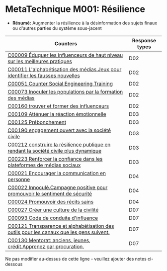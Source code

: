 # MetaTechnique M001: Résilience

* **Résumé:** Augmenter la résilience à la désinformation des sujets finaux ou d'autres parties du système sous-jacent


| Counters | Response types |
| -------- | -------------- |
| [C00009 Éduquer les influenceurs de haut niveau sur les meilleures pratiques](../../generated_pages/counters/C00009.md) | D02 |
| [C00011 L'alphabétisation des médias.Jeux pour identifier les fausses nouvelles](../../generated_pages/counters/C00011.md) | D02 |
| [C00051 Counter Social Engineering Training](../../generated_pages/counters/C00051.md) | D02 |
| [C00073 Inoculer les populations par la formation des médias](../../generated_pages/counters/C00073.md) | D02 |
| [C00160 trouver et former des influenceurs](../../generated_pages/counters/C00160.md) | D02 |
| [C00109 Atténuer la réaction émotionnelle](../../generated_pages/counters/C00109.md) | D03 |
| [C00125 Prébonchement](../../generated_pages/counters/C00125.md) | D03 || [C00188 Formation dans la salle de rédaction / journaliste pour contrer d'influencer les mouvements](../../generated_pages/counters/C00188.md) | D03 |
| [C00190 engagement ouvert avec la société civile](../../generated_pages/counters/C00190.md) | D03 |
| [C00212 construire la résilience publique en rendant la société civile plus dynamique](../../generated_pages/counters/C00212.md) | D03 |
| [C00223 Renforcer la confiance dans les plateformes de médias sociaux](../../generated_pages/counters/C00223.md) | D03 |
| [C00021 Encourager la communication en personne](../../generated_pages/counters/C00021.md) | D04 |
| [C00022 Innoculé.Campagne positive pour promouvoir le sentiment de sécurité](../../generated_pages/counters/C00022.md) | D04 |
| [C00024 Promouvoir des récits sains](../../generated_pages/counters/C00024.md) | D04 || [C00111 Réduire la polarisation en connectant et en présentant des interprétations sympathiques des vues opposées](../../generated_pages/counters/C00111.md) | D04 |
| [C00027 Créer une culture de la civilité](../../generated_pages/counters/C00027.md) | D07 |
| [C00093 Code de conduite d'influence](../../generated_pages/counters/C00093.md) | D07 |
| [C00121 Transparence et alphabétisation des outils pour les canaux que les gens suivent.](../../generated_pages/counters/C00121.md) | D07 |
| [C00130 Mentorat: anciens, jeunes, crédit.Apprenez par procuration.](../../generated_pages/counters/C00130.md) | D07 |



Ne pas modifier au-dessus de cette ligne - veuillez ajouter des notes ci-dessous